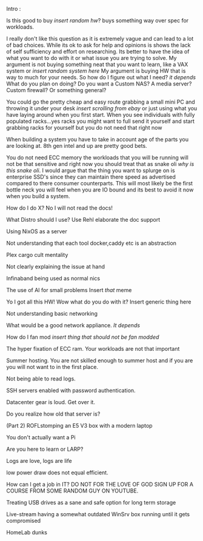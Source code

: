 Intro : 





Is this good to buy *insert random hw*?  buys something way over spec for workloads.

I really don't like this question as it is extremely vague and can lead to a lot of bad choices. While its ok to ask for help and opinions is shows the lack of self sufficiency and effort on researching. Its better to have the idea of what you want to do with it or what issue you are trying to solve. My argument is not buying something neat that you want to learn, like a VAX system or *insert random system here* My argument is buying HW that is way to much for your needs. So how do I figure out what I need? *it depends* What do you plan on doing? Do you want a Custom NAS? A media server?  Custom firewall? Or something general? 

You could go the pretty cheap and easy route grabbing a small mini PC and throwing it under your desk *insert scrolling from ebay* or just using what you have laying around when you first start. When you see individuals with fully populated racks...yes racks you might want to full send it yourself and start grabbing racks for yourself but you do not need that right now    

When building a system you have to take in account age of the parts you are looking at. 8th gen intel and up are pretty good bets. 

You do not need ECC memory the workloads that you will be running will not be that sensitive and right now you should treat that as snake oli *why is this snake oli*. I would argue that the thing you want to splurge on is enterprise SSD's since they can maintain there speed as advertised compared to there consumer counterparts. This will most likely be the first bottle neck you will feel when you are IO bound and its best to avoid it now when you build a system.  


How do I do X? No I will not read the docs! 

What Distro should I use?
	Use Rehl elaborate the doc support 

Using NixOS as a server

Not understanding that each tool docker,caddy etc is an abstraction 

Plex cargo cult mentality 

Not clearly explaining the issue at hand 

Infinaband being used as normal nics 

The use of AI for small problems
Insert *that* meme

Yo I got all this HW! Wow what do you do with it?  Insert generic thing here

Not understanding basic networking

What would be a good network appliance. *It depends*   

How do I fan mod *insert thing that should not be fan modded*

The hyper fixation of ECC ram. Your workloads are not that important

Summer hosting. You are not skilled enough to summer host and if you are you will not want to in the first place.   

Not being able to read logs.

SSH servers enabled with password authentication.

Datacenter gear is loud. Get over it.

Do you realize how old that server is?

(Part 2) ROFLstomping an E5 V3 box with a modern laptop

You don't actually want a Pi

Are you here to learn or LARP?

Logs are love, logs are life

low power draw does not equal efficient.

How can I get a job in IT? DO NOT FOR THE LOVE OF GOD SIGN UP FOR A COURSE FROM SOME RANDOM GUY ON YOUTUBE. 

Treating USB drives as a sane and safe option for long term storage

Live-stream having a somewhat outdated WinSrv box running until it gets compromised


HomeLab dunks 